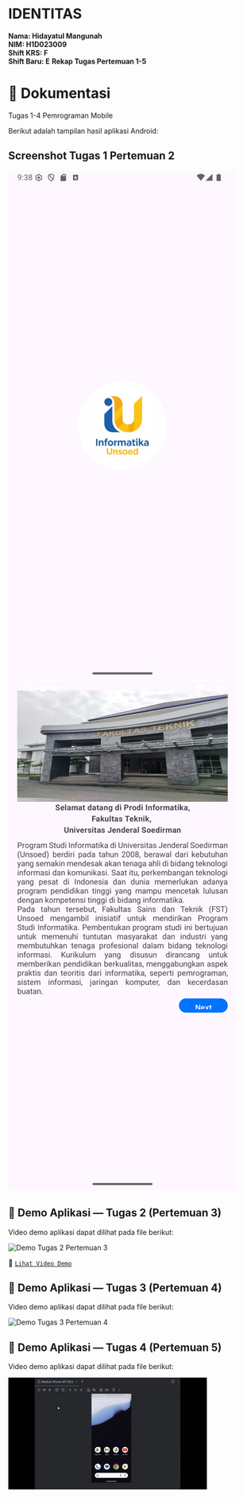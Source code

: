 # IDENTITAS

**Nama: Hidayatul Mangunah**  
**NIM: H1D023009**  
**Shift KRS: F**  
**Shift Baru: E**
**Rekap Tugas Pertemuan 1-5**

# 📸 Dokumentasi
Tugas 1-4 Pemrograman Mobile  

Berikut adalah tampilan hasil aplikasi Android:

## Screenshot Tugas 1 Pertemuan 2
![Tampilan Logo](assets/Logo%20Masuk%20Screenshot_20250928_213822.png)
![Tampilan Awal](assets/Tampilan%20Awal%20Screenshot_20250919_222142.png)



## 🎥 Demo Aplikasi — Tugas 2 (Pertemuan 3)

Video demo aplikasi dapat dilihat pada file berikut:  

![Demo Tugas 2 Pertemuan 3](assets/Demo-Tugas-2-Screen-Recording-2025-09-19-223112.gif)

🔗 [`Lihat Video Demo`](assets/Demo-Tugas-2-Screen-Recording-2025-09-19-223112.gif)



## 🎥 Demo Aplikasi — Tugas 3 (Pertemuan 4)

Video demo aplikasi dapat dilihat pada file berikut:  

![Demo Tugas 3 Pertemuan 4](src/assets/Demo%20Tugas%203.gif)



## 🎥 Demo Aplikasi — Tugas 4 (Pertemuan 5)

Video demo aplikasi dapat dilihat pada file berikut:  

![Demo Tugas 4 Pertemuan 5](assets/Demo%20Tugas%204.gif.gif)

